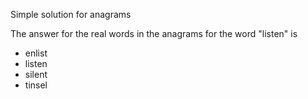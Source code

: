 Simple solution for anagrams

The answer for the real words in the anagrams for the word "listen" is

* enlist
* listen
* silent
* tinsel
